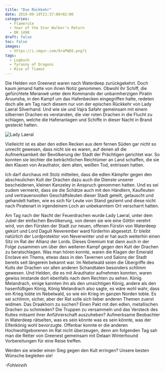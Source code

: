 ```yaml
---
title: "Die Rückkehr"
date: 2019-09-19T21:37:08+02:00
categories:
  - Flamerule
  - Year of the Star Walker's Return
  - DR 1490
draft: false
toc: false
images:
  - https://i.imgur.com/9raPWEO.png?1
tags: 
  - Logbuch
  - Tyranny of Dragons
  - Rise of Tiamat
---
```


Die Helden von Greenest waren nach Waterdeep zurückgekehrt. Doch kaum jemand hatte von ihnen Notiz genommen. Obwohl ihr Schiff, die gefürchtete Meranwë unter dem Kommando der unbarmherzigen Piratin Aruunsha, in den Kampf um das Hafenbecken eingegriffen hatte, redeten doch alle am Tag nach diesem nur von der epischen Rückkehr von Lady Laeral Silverhand. Und wie sie und Vajra Safahr gemeinsam mit einem silbernen Drachen es verstanden, die vier roten Drachen in die Flucht zu schlagen, welche die Hafenanlagen und Schiffe in dieser Nacht in Brand gesteckt hatten.

![Lady Laeral](https://i.imgur.com/9raPWEO.png?1)

Vielleicht ist es aber den edlen Recken aus dem fernen Süden gar nicht so unrecht gewesen, dass nicht sie es waren, auf denen all die Aufmerksamkeit der Bevölkerung der Stadt der Prächtigen gerichtet war. So konnten sie leichter die beträchtlichen Reichtümer an Land schaffen, die sie den Klauen von Arauthator, dem alten, weißen Tod, entrissen hatten.

Ich darf durchaus mit Stolz mitteilen, dass die edlen Kämpfer gegen den abscheulichen Kult der Drachen dazu auch die Dienste unserer bescheidenen, kleinen Kanzeley in Anspruch genommen hatten. Und es sei zudem vermerkt, dass sie die Schätze auch mit den Händlern, Kaufleuten und vertrauensvollen Geschäftsleuten dieser Stadt geteilt, getauscht und gehandelt hatten, wie es sich für Leute von Stand geziemt und diese nicht nach Piratenart in irgendeinem Loch an unbekanntem Ort verscharrt hatten.

Am Tag nach der Nacht der Feuerdrachen wurde Lady Laeral, unter dem Jubel der einfachen Bevölkerung, von denen sie wie eine Göttin verehrt wird, von den Fürsten der Stadt zur neuen, offenen Fürstin von Waterdeep gekürt und Lord Dagult Neverember ward fürderhin abgesetzt. Er bleibt natürlich der Lordprotektor von Neverwinter und er hat auch weiterhin einen Sitz im Rat der Allianz der Lords. Dieses Gremium trat dann auch in der Folge zusammen um über den weiteren Kampf gegen den Kult der Drachen zu beratschlagen. Was man hören konnte, waren die Klagen der Emerald Enclave ein Thema, etwas dass in den Tavernen und Salons der Stadt bereits seit längerem bekannt war. Im Nebelwald seien die Übergriffe des Kults der Drachen vor allen anderen Schandtaten besonders schlimm gewesen. Und Helden, die es mit Arauthator aufnehmen konnten, waren gewiss imstande dort ebenfalls nach dem Rechten zu sehen. König Melandrach, einige kannten ihn als den umsichtigen König, andere als den hasenfüßigen König, König Melandrach also sagte, es wäre wohl wahr, dass ein Krieg tobte im Nebelwald, so wie ein Krieg im ganzen Norden tobte. Es sei schlimm, sicher, aber der Rat solle sich lieber anderen Themen zuerst widmen. Das Draakhorn zu suchen? Einen Pakt mit den edlen, metallischen Drachen zu schmieden? Die Truppen zu versammeln und das Versteck des Kultes mitsamt ihrer Anführerschaft auszuheben? Aufmerksame Beobachter in Waterdeep rätselten, was es sein könnte was es sein könnte, was der Elfenkönig wohl bevorzugte. Offenbar konnte er die anderen Hochwohlgeborenen im Rat nicht überzeugen, denn am folgenden Tag sah man die Retter von Greenest gemeinsam mit Delaan Winterhound Vorbereitungen für eine Reise treffen.

Werden sie wieder einen Sieg gegen den Kult erringen? Unsere besten Wünsche begleiten sie!

_-Fohleireih_
